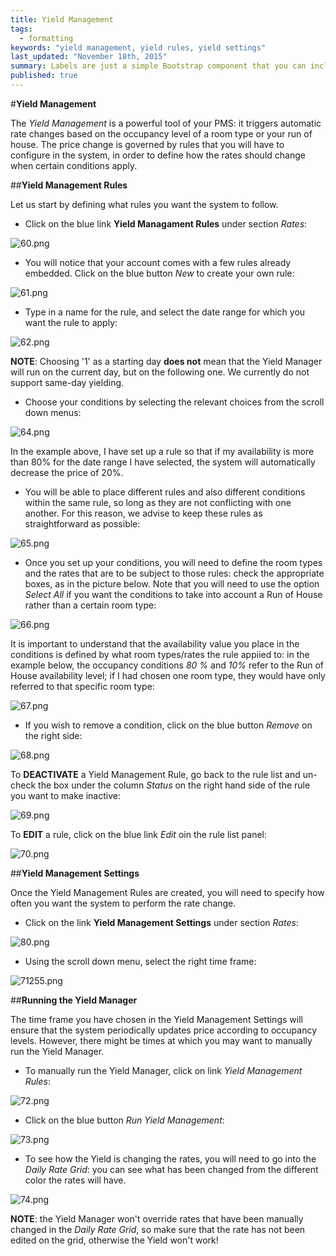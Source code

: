 ```yaml
---
title: Yield Management
tags: 
  - formatting
keywords: "yield management, yield rules, yield settings"
last_updated: "November 18th, 2015"
summary: Labels are just a simple Bootstrap component that you can include in your pages as needed. They represent one of many Bootstrap options you can include in your theme.
published: true
---
```





  

#**Yield Management**  

The _Yield Management_ is a powerful tool of your PMS: it triggers automatic rate changes based on the occupancy level of a room type or your run of house. The price change is governed by rules that you will have to configure in the system, in order to define how the rates should change when certain conditions apply.  

##**Yield Management Rules**  

Let us start by defining what rules you want the system to follow.  

  - Click on the blue link **Yield Managament Rules** under section _Rates_:  
  
  ![60.png]({{site.baseurl}}/images/60.png)

  
  - You will notice that your account comes with a few rules already embedded. Click on the blue button _New_ to create your own rule:  
  
![61.png]({{site.baseurl}}/images/61.png)

  
  - Type in a name for the rule, and select the date range for which you want the rule to apply:  
  
  ![62.png]({{site.baseurl}}/images/62.png)

  
  **NOTE**: Choosing '1' as a starting day **does not** mean that the Yield Manager will run on the current day, but on the following one. We currently do not support same-day yielding.
  
  - Choose your conditions by selecting the relevant choices from the scroll down menus:  
  
![64.png]({{site.baseurl}}/images/64.png)
 
  
  In the example above, I have set up a rule so that if my availability is more than 80% for the date range I have selected, the system will automatically decrease the price of 20%.  
  
  - You will be able to place different rules and also different conditions within the same rule, so long as they are not conflicting with one another. For this reason, we advise to keep these rules as straightforward as possible:  
  
![65.png]({{site.baseurl}}/images/65.png)
  
  
  - Once you set up your conditions, you will need to define the room types and the rates that are to be subject to those rules: check the appropriate boxes, as in the picture below. Note that you will need to use the option _Select All_ if you want the conditions to take into account a Run of House rather than a certain room type:  
  
![66.png]({{site.baseurl}}/images/66.png)
  
  It is important to understand that the availability value you place in the conditions is defined by what room types/rates the rule appiied to: in the example below, the occupancy conditions _80 %_ and _10%_ refer to the Run of House availability level; if I had chosen one room type, they would have only referred to that specific room type:  
  
![67.png]({{site.baseurl}}/images/67.png)


 - If you wish to remove a condition, click on the blue button _Remove_ on the right side:  
 
![68.png]({{site.baseurl}}/images/68.png)
 
 
 To **DEACTIVATE** a Yield Management Rule, go back to the rule list and un-check the box under the column _Status_ on the right hand side of the rule you want to make inactive: 
 
![69.png]({{site.baseurl}}/images/69.png)


To **EDIT** a rule, click on the blue link _Edit_ oin the rule list panel:  

![70.png]({{site.baseurl}}/images/70.png)
 

##**Yield Management Settings**  

Once the Yield Management Rules are created, you will need to specify how often you want the system to perform the rate change.  

 - Click on the link **Yield Management Settings** under section _Rates_:  
 
![80.png]({{site.baseurl}}/images/80.png)

 
 - Using the scroll down menu, select the right time frame:  
 
![71255.png]({{site.baseurl}}/images/71255.png)



 
##**Running the Yield Manager**  

The time frame you have chosen in the Yield Management Settings will ensure that the system periodically updates price according to occupancy levels. However, there might be times at which you may want to manually run the Yield Manager.

 - To manually run the Yield Manager, click on link _Yield Management Rules_:  
 
![72.png]({{site.baseurl}}/images/72.png)

 
 - Click on the blue button _Run Yield Management_:  
 
![73.png]({{site.baseurl}}/images/73.png)

 
 - To see how the Yield is changing the rates, you will need to go into the _Daily Rate Grid_: you can see what has been changed from the different color the rates will have.  
 
![74.png]({{site.baseurl}}/images/74.png)
  
 
 **NOTE**: the Yield Manager won't override rates that have been manually changed in the  _Daily Rate Grid_, so make sure that the rate has not been edited on the grid, otherwise the Yield won't work!
